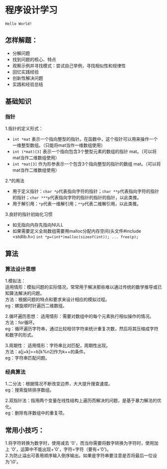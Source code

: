 # 程序设计学习

`Hello World!`


## 怎样解题：  
* 分解问题
* 找到问题的核心、特点      
* 观察示例并寻找模式：尝试自己举例，寻找相似性和规律性    
* 回忆实践经验      
* 创新性解决问题    
* 实践和经验总结


 
## 基础知识  


### 指针
1.指针的定义形式：    
* `int *mat` 表示一个指向整型的指针。在函数中，这个指针可以用来操作一个一维整型数组。（只能将mat当作一维数组使用）    
* `int (*mat)[3]` 表示一个指向包含3个整型元素的数组的指针 mat。（可以将mat当作二维数组使用）  
* `int *mat[3]` 作为形参表示一个包含3个指向整型的指针的数组 mat。（可以将mat当作二维数组使用）

2.*的用法  
* 用于定义指针：`char *p`代表指向字符的指针；`char **p`代表指向字符的指针的指针；`char ***p`代表指向字符的指针的指针的指针，以此类推。  
* 用于解引用：`*p`代表一维解引用；`**p`代表二维解引用，以此类推。


3.良好的指针初始化习惯  
* 如无指向内存先指向NULL  
* 如果需要定义全局数组需要用malloc分配内存空间(头文件#include <stdlib.h>)
      `int *p=(int*)malloc(sizeof(int));
       ...
       free(p);`



## 算法

### 算法设计思想

1.模拟法：  
适用情形：模拟问题的实际情况，常常用于解决那些难以通过传统的数学推导或已知算法解决的问题。  
方法：根据问题的特点和要求来设计相应的模拟过程。  
eg：螺旋顺时针遍历二维数组。 


2.循环遍历思想：
适用情形：需要对数组中的每个元素执行相似操作的情况。  
方法：for循环。  
eg：循环遍历字符串，通过比较相邻字符来统计重复次数，然后将其压缩成字符和数字的形式。  


3.周期性：
适用情形：字符串比对匹配，周期性出现。  
方法：a[j+k]==b[k%n2]作为k++的条件。   
eg：字符串匹配问题。  



### 经典算法

1.二分法：根据情况不断改变边界，大大提升搜查速度。     
eg：搜索旋转排序数组。  


2.双指针法：指用两个变量在线性结构上遍历而解决的问题，是基于暴力解法的优化。  
eg：删除有序数组中的重复项。  




  ## 常用小技巧：  
1.将字符转换为数字时，使用减去 '0'，而当你需要将数字转换为字符时，使用加上 '0'，运算中不能出现+'0'，字符=字符（要有+'0')。  
2.为防止溢出可善用顺序输入倒序输出。如果是字符串要注意是否将最后一位设为'\0'。     


